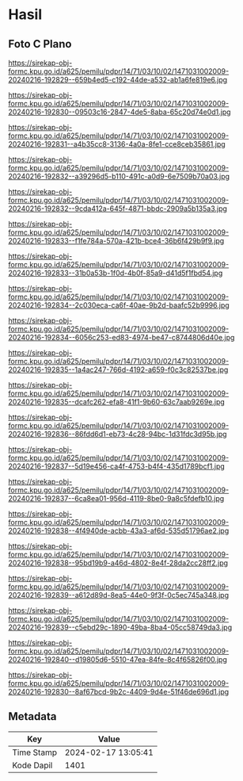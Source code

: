 # Hasil

## Foto C Plano

https://sirekap-obj-formc.kpu.go.id/a625/pemilu/pdpr/14/71/03/10/02/1471031002009-20240216-192829--659b4ed5-c192-44de-a532-ab1a6fe819e6.jpg

https://sirekap-obj-formc.kpu.go.id/a625/pemilu/pdpr/14/71/03/10/02/1471031002009-20240216-192830--09503c16-2847-4de5-8aba-65c20d74e0d1.jpg

https://sirekap-obj-formc.kpu.go.id/a625/pemilu/pdpr/14/71/03/10/02/1471031002009-20240216-192831--a4b35cc8-3136-4a0a-8fe1-cce8ceb35861.jpg

https://sirekap-obj-formc.kpu.go.id/a625/pemilu/pdpr/14/71/03/10/02/1471031002009-20240216-192832--a39296d5-b110-491c-a0d9-6e7509b70a03.jpg

https://sirekap-obj-formc.kpu.go.id/a625/pemilu/pdpr/14/71/03/10/02/1471031002009-20240216-192832--9cda412a-645f-4871-bbdc-2909a5b135a3.jpg

https://sirekap-obj-formc.kpu.go.id/a625/pemilu/pdpr/14/71/03/10/02/1471031002009-20240216-192833--f1fe784a-570a-421b-bce4-36b6f429b9f9.jpg

https://sirekap-obj-formc.kpu.go.id/a625/pemilu/pdpr/14/71/03/10/02/1471031002009-20240216-192833--31b0a53b-1f0d-4b0f-85a9-d41d5f1fbd54.jpg

https://sirekap-obj-formc.kpu.go.id/a625/pemilu/pdpr/14/71/03/10/02/1471031002009-20240216-192834--2c030eca-ca6f-40ae-9b2d-baafc52b9996.jpg

https://sirekap-obj-formc.kpu.go.id/a625/pemilu/pdpr/14/71/03/10/02/1471031002009-20240216-192834--6056c253-ed83-4974-be47-c8744806d40e.jpg

https://sirekap-obj-formc.kpu.go.id/a625/pemilu/pdpr/14/71/03/10/02/1471031002009-20240216-192835--1a4ac247-766d-4192-a659-f0c3c82537be.jpg

https://sirekap-obj-formc.kpu.go.id/a625/pemilu/pdpr/14/71/03/10/02/1471031002009-20240216-192835--dcafc262-efa8-41f1-9b60-63c7aab9269e.jpg

https://sirekap-obj-formc.kpu.go.id/a625/pemilu/pdpr/14/71/03/10/02/1471031002009-20240216-192836--86fdd6d1-eb73-4c28-94bc-1d31fdc3d95b.jpg

https://sirekap-obj-formc.kpu.go.id/a625/pemilu/pdpr/14/71/03/10/02/1471031002009-20240216-192837--5d19e456-ca4f-4753-b4f4-435d1789bcf1.jpg

https://sirekap-obj-formc.kpu.go.id/a625/pemilu/pdpr/14/71/03/10/02/1471031002009-20240216-192837--6ca8ea01-956d-4119-8be0-9a8c5fdefb10.jpg

https://sirekap-obj-formc.kpu.go.id/a625/pemilu/pdpr/14/71/03/10/02/1471031002009-20240216-192838--4f4940de-acbb-43a3-af6d-535d51796ae2.jpg

https://sirekap-obj-formc.kpu.go.id/a625/pemilu/pdpr/14/71/03/10/02/1471031002009-20240216-192838--95bd19b9-a46d-4802-8e4f-28da2cc28ff2.jpg

https://sirekap-obj-formc.kpu.go.id/a625/pemilu/pdpr/14/71/03/10/02/1471031002009-20240216-192839--a612d89d-8ea5-44e0-9f3f-0c5ec745a348.jpg

https://sirekap-obj-formc.kpu.go.id/a625/pemilu/pdpr/14/71/03/10/02/1471031002009-20240216-192839--c5ebd29c-1890-49ba-8ba4-05cc58749da3.jpg

https://sirekap-obj-formc.kpu.go.id/a625/pemilu/pdpr/14/71/03/10/02/1471031002009-20240216-192840--d19805d6-5510-47ea-84fe-8c4f65826f00.jpg

https://sirekap-obj-formc.kpu.go.id/a625/pemilu/pdpr/14/71/03/10/02/1471031002009-20240216-192830--8af67bcd-9b2c-4409-9d4e-51f46de696d1.jpg


## Metadata

| Key        | Value               |
| ---------- | ------------------- |
| Time Stamp | 2024-02-17 13:05:41 |
| Kode Dapil | 1401                |



